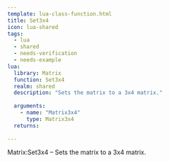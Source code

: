 ```yaml
---
template: lua-class-function.html
title: Set3x4
icon: lua-shared
tags:
  - lua
  - shared
  - needs-verification
  - needs-example
lua:
  library: Matrix
  function: Set3x4
  realm: shared
  description: "Sets the matrix to a 3x4 matrix."
  
  arguments:
    - name: "Matrix3x4"
      type: Matrix3x4
  returns:
    
---
```


<div class="lua__search__keywords">
Matrix:Set3x4 &#x2013; Sets the matrix to a 3x4 matrix.
</div>
